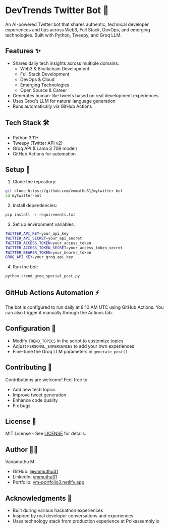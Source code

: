 # DevTrends Twitter Bot 🚀

An AI-powered Twitter bot that shares authentic, technical developer experiences and tips across Web3, Full Stack, DevOps, and emerging technologies. Built with Python, Tweepy, and Groq LLM.

## Features ✨

- Shares daily tech insights across multiple domains:
  - Web3 & Blockchain Development
  - Full Stack Development
  - DevOps & Cloud
  - Emerging Technologies
  - Open Source & Career
- Generates human-like tweets based on real development experiences
- Uses Groq's LLM for natural language generation
- Runs automatically via GitHub Actions

## Tech Stack 🛠️

- Python 3.11+
- Tweepy (Twitter API v2)
- Groq API (LLama 3 70B model)
- GitHub Actions for automation

## Setup 🔧

1. Clone the repository:

```bash
git clone https://github.com/vmmuthu31/mytwitter-bot
cd mytwitter-bot
```

2. Install dependencies:

```bash
pip install -r requirements.txt
```

3. Set up environment variables:

```bash
TWITTER_API_KEY=your_api_key
TWITTER_API_SECRET=your_api_secret
TWITTER_ACCESS_TOKEN=your_access_token
TWITTER_ACCESS_TOKEN_SECRET=your_access_token_secret
TWITTER_BEARER_TOKEN=your_bearer_token
GROQ_API_KEY=your_groq_api_key
```

4. Run the bot:

```bash
python trend_groq_special_post.py
```

## GitHub Actions Automation ⚡

The bot is configured to run daily at 8:10 AM UTC using GitHub Actions. You can also trigger it manually through the Actions tab.

## Configuration 🔨

- Modify `TREND_TOPICS` in the script to customize topics
- Adjust `PERSONAL_EXPERIENCES` to add your own experiences
- Fine-tune the Groq LLM parameters in `generate_post()`

## Contributing 🤝

Contributions are welcome! Feel free to:

- Add new tech topics
- Improve tweet generation
- Enhance code quality
- Fix bugs

## License 📝

MIT License - See [LICENSE](LICENSE) for details.

## Author 👨‍💻

Vairamuthu M

- GitHub: [@vmmuthu31](https://github.com/vmmuthu31)
- LinkedIn: [vmmuthu31](https://linkedin.com/in/vmmuthu31)
- Portfolio: [vm-portfolio3.netlify.app](https://vm-portfolio3.netlify.app)

## Acknowledgments 🙏

- Built during various hackathon experiences
- Inspired by real developer conversations and experiences
- Uses technology stack from production experience at Polkassembly.io

